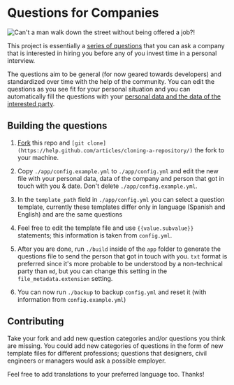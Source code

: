 # Questions for Companies

![Can't a man walk down the street without being offered a job?!](http://i.imgur.com/ndVA6qs.png)

This project is essentially a [series of questions](https://github.com/DrummerHead/questions-for-companies/blob/master/app/templates/template-en.md) that you can ask a company that is interested in hiring you before any of you invest time in a personal interview.

The questions aim to be general (for now geared towards developers) and standardized over time with the help of the community. You can edit the questions as you see fit for your personal situation and you can automatically fill the questions with your [personal data and the data of the interested party](https://github.com/DrummerHead/questions-for-companies/blob/master/app/config.example.yml).


## Building the questions

1. [Fork](https://help.github.com/articles/fork-a-repo/) this repo and `[git clone](https://help.github.com/articles/cloning-a-repository/)` the fork to your machine.

2. Copy `./app/config.example.yml` to `./app/config.yml` and edit the new file with your personal data, data of the company and person that got in touch with you & date. Don't delete `./app/config.example.yml`.

3. In the `template_path` field in `./app/config.yml` you can select a question template, currently these templates differ only in language (Spanish and English) and are the same questions

4. Feel free to edit the template file and use `{{value.subvalue}}` statements; this information is taken from `config.yml`.

5. After you are done, run `./build` inside of the `app` folder to generate the questions file to send the person that got in touch with you. `txt` format is preferred since it's more probable to be understood by a non-technical party than `md`, but you can change this setting in the `file_metadata.extension` setting.

6. You can now run `./backup` to backup `config.yml` and reset it (with information from `config.example.yml`)


## Contributing

Take your fork and add new question categories and/or questions you think are missing. You could add new categories of questions in the form of new template files for different professions; questions that designers, civil engineers or managers would ask a possible employer.

Feel free to add translations to your preferred language too. Thanks!

